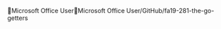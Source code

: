 Microsoft Office User                                 M i c r o s o f t   O f f i c e   U s e r   / G i t H u b / f a 1 9 - 2 8 1 - t h e - g o - g e t t e r s 